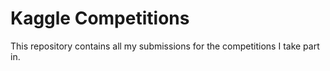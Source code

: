 # Kaggle Competitions

This repository contains all my submissions for the competitions I take part in.
